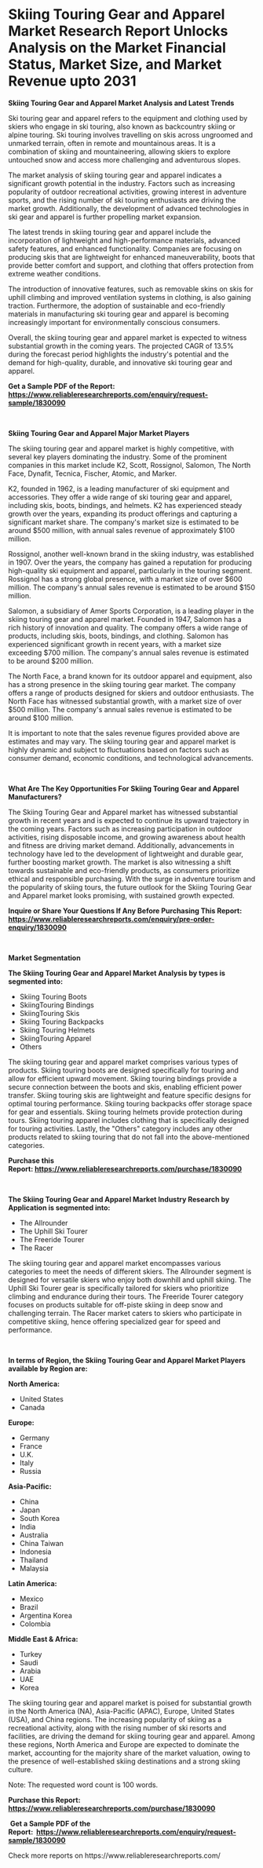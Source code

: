 <p><h1>Skiing Touring Gear and Apparel Market Research Report Unlocks Analysis on the Market Financial Status, Market Size, and Market Revenue upto 2031</h1></p><p><strong>Skiing Touring Gear and Apparel Market Analysis and Latest Trends</strong></p>
<p><p>Ski touring gear and apparel refers to the equipment and clothing used by skiers who engage in ski touring, also known as backcountry skiing or alpine touring. Ski touring involves travelling on skis across ungroomed and unmarked terrain, often in remote and mountainous areas. It is a combination of skiing and mountaineering, allowing skiers to explore untouched snow and access more challenging and adventurous slopes.</p><p>The market analysis of skiing touring gear and apparel indicates a significant growth potential in the industry. Factors such as increasing popularity of outdoor recreational activities, growing interest in adventure sports, and the rising number of ski touring enthusiasts are driving the market growth. Additionally, the development of advanced technologies in ski gear and apparel is further propelling market expansion.</p><p>The latest trends in skiing touring gear and apparel include the incorporation of lightweight and high-performance materials, advanced safety features, and enhanced functionality. Companies are focusing on producing skis that are lightweight for enhanced maneuverability, boots that provide better comfort and support, and clothing that offers protection from extreme weather conditions.</p><p>The introduction of innovative features, such as removable skins on skis for uphill climbing and improved ventilation systems in clothing, is also gaining traction. Furthermore, the adoption of sustainable and eco-friendly materials in manufacturing ski touring gear and apparel is becoming increasingly important for environmentally conscious consumers.</p><p>Overall, the skiing touring gear and apparel market is expected to witness substantial growth in the coming years. The projected CAGR of 13.5% during the forecast period highlights the industry's potential and the demand for high-quality, durable, and innovative ski touring gear and apparel.</p></p>
<p><strong>Get a Sample PDF of the Report:&nbsp; <a href="https://www.reliableresearchreports.com/enquiry/request-sample/1830090">https://www.reliableresearchreports.com/enquiry/request-sample/1830090</a></strong></p>
<p>&nbsp;</p>
<p><strong>Skiing Touring Gear and Apparel Major Market Players</strong></p>
<p><p>The skiing touring gear and apparel market is highly competitive, with several key players dominating the industry. Some of the prominent companies in this market include K2, Scott, Rossignol, Salomon, The North Face, Dynafit, Tecnica, Fischer, Atomic, and Marker.</p><p>K2, founded in 1962, is a leading manufacturer of ski equipment and accessories. They offer a wide range of ski touring gear and apparel, including skis, boots, bindings, and helmets. K2 has experienced steady growth over the years, expanding its product offerings and capturing a significant market share. The company's market size is estimated to be around $500 million, with annual sales revenue of approximately $100 million.</p><p>Rossignol, another well-known brand in the skiing industry, was established in 1907. Over the years, the company has gained a reputation for producing high-quality ski equipment and apparel, particularly in the touring segment. Rossignol has a strong global presence, with a market size of over $600 million. The company's annual sales revenue is estimated to be around $150 million.</p><p>Salomon, a subsidiary of Amer Sports Corporation, is a leading player in the skiing touring gear and apparel market. Founded in 1947, Salomon has a rich history of innovation and quality. The company offers a wide range of products, including skis, boots, bindings, and clothing. Salomon has experienced significant growth in recent years, with a market size exceeding $700 million. The company's annual sales revenue is estimated to be around $200 million.</p><p>The North Face, a brand known for its outdoor apparel and equipment, also has a strong presence in the skiing touring gear market. The company offers a range of products designed for skiers and outdoor enthusiasts. The North Face has witnessed substantial growth, with a market size of over $500 million. The company's annual sales revenue is estimated to be around $100 million.</p><p>It is important to note that the sales revenue figures provided above are estimates and may vary. The skiing touring gear and apparel market is highly dynamic and subject to fluctuations based on factors such as consumer demand, economic conditions, and technological advancements.</p></p>
<p>&nbsp;</p>
<p><strong>What Are The Key Opportunities For Skiing Touring Gear and Apparel Manufacturers?</strong></p>
<p><p>The Skiing Touring Gear and Apparel market has witnessed substantial growth in recent years and is expected to continue its upward trajectory in the coming years. Factors such as increasing participation in outdoor activities, rising disposable income, and growing awareness about health and fitness are driving market demand. Additionally, advancements in technology have led to the development of lightweight and durable gear, further boosting market growth. The market is also witnessing a shift towards sustainable and eco-friendly products, as consumers prioritize ethical and responsible purchasing. With the surge in adventure tourism and the popularity of skiing tours, the future outlook for the Skiing Touring Gear and Apparel market looks promising, with sustained growth expected.</p></p>
<p><strong>Inquire or Share Your Questions If Any Before Purchasing This Report: <a href="https://www.reliableresearchreports.com/enquiry/pre-order-enquiry/1830090">https://www.reliableresearchreports.com/enquiry/pre-order-enquiry/1830090</a></strong></p>
<p>&nbsp;</p>
<p><strong>Market Segmentation</strong></p>
<p><strong>The Skiing Touring Gear and Apparel Market Analysis by types is segmented into:</strong></p>
<p><ul><li>Skiing Touring Boots</li><li>SkiingTouring Bindings</li><li>SkiingTouring Skis</li><li>Skiing Touring Backpacks</li><li>Skiing Touring Helmets</li><li>SkiingTouring Apparel</li><li>Others</li></ul></p>
<p><p>The skiing touring gear and apparel market comprises various types of products. Skiing touring boots are designed specifically for touring and allow for efficient upward movement. Skiing touring bindings provide a secure connection between the boots and skis, enabling efficient power transfer. Skiing touring skis are lightweight and feature specific designs for optimal touring performance. Skiing touring backpacks offer storage space for gear and essentials. Skiing touring helmets provide protection during tours. Skiing touring apparel includes clothing that is specifically designed for touring activities. Lastly, the "Others" category includes any other products related to skiing touring that do not fall into the above-mentioned categories.</p></p>
<p><strong>Purchase this Report:&nbsp;<a href="https://www.reliableresearchreports.com/purchase/1830090">https://www.reliableresearchreports.com/purchase/1830090</a></strong></p>
<p>&nbsp;</p>
<p><strong>The Skiing Touring Gear and Apparel Market Industry Research by Application is segmented into:</strong></p>
<p><ul><li>The Allrounder</li><li>The Uphill Ski Tourer</li><li>The Freeride Tourer</li><li>The Racer</li></ul></p>
<p><p>The skiing touring gear and apparel market encompasses various categories to meet the needs of different skiers. The Allrounder segment is designed for versatile skiers who enjoy both downhill and uphill skiing. The Uphill Ski Tourer gear is specifically tailored for skiers who prioritize climbing and endurance during their tours. The Freeride Tourer category focuses on products suitable for off-piste skiing in deep snow and challenging terrain. The Racer market caters to skiers who participate in competitive skiing, hence offering specialized gear for speed and performance.</p></p>
<p>&nbsp;</p>
<p><strong>In terms of Region, the Skiing Touring Gear and Apparel Market Players available by Region are:</strong></p>
<p>
    <p> <strong> North America: </strong>
        <ul>
            <li>United States</li>
            <li>Canada</li>
        </ul>
        </p> 
    <p> <strong> Europe: </strong>
        <ul>
            <li>Germany</li>
            <li>France</li>
            <li>U.K.</li>
            <li>Italy</li>
            <li>Russia</li>
        </ul>
        </p> 
    <p> <strong> Asia-Pacific: </strong>
        <ul>
            <li>China</li>
            <li>Japan</li>
            <li>South Korea</li>
            <li>India</li>
            <li>Australia</li>
            <li>China Taiwan</li>
            <li>Indonesia</li>
            <li>Thailand</li>
            <li>Malaysia</li>
        </ul>
        </p> 
    <p> <strong> Latin America: </strong>
        <ul>
            <li>Mexico</li>
            <li>Brazil</li>
            <li>Argentina Korea</li>
            <li>Colombia</li>
        </ul>
        </p> 
    <p> <strong> Middle East & Africa: </strong>
        <ul>
            <li>Turkey</li>
            <li>Saudi</li>
            <li>Arabia</li>
            <li>UAE</li>
            <li>Korea</li>
        </ul>
    </p>
    </p>
<p><p>The skiing touring gear and apparel market is poised for substantial growth in the North America (NA), Asia-Pacific (APAC), Europe, United States (USA), and China regions. The increasing popularity of skiing as a recreational activity, along with the rising number of ski resorts and facilities, are driving the demand for skiing touring gear and apparel. Among these regions, North America and Europe are expected to dominate the market, accounting for the majority share of the market valuation, owing to the presence of well-established skiing destinations and a strong skiing culture.</p><p>Note: The requested word count is 100 words.</p></p>
<p><strong>Purchase this Report: <a href="https://www.reliableresearchreports.com/purchase/1830090">https://www.reliableresearchreports.com/purchase/1830090</a></strong></p>
<p>&nbsp;<strong>Get a Sample PDF of the Report:&nbsp;&nbsp;<a href="https://www.reliableresearchreports.com/enquiry/request-sample/1830090">https://www.reliableresearchreports.com/enquiry/request-sample/1830090</a></strong></p>
<p><strong></strong></p>
<p>Check more reports on https://www.reliableresearchreports.com/</p>